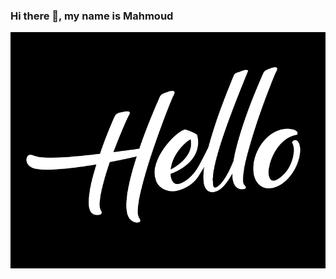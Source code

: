 ### Hi there 👋, my name is Mahmoud

![I am GitHub Readme Generator's creator](https://github.com/MahmoudAhmed2003/MahmoudAhmed2003/blob/3b44a4bbbea98b5a97eb16e087a4acebbd653bf5/Hello.gif)



